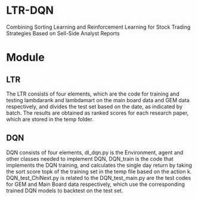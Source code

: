 # LTR-DQN
Combining Sorting Learning and Reinforcement Learning for Stock Trading Strategies Based on Sell-Side Analyst Reports

# Module
## LTR
The LTR consists of four elements, which are the code for training and testing lambdarank and lambdamart on the main board data and GEM data respectively, and divides the test set based on the date, as indicated by batch. The results are obtained as ranked scores for each research paper, which are stored in the temp folder.
## DQN
DQN consists of four elements, dl_dqn.py is the Environment, agent and other classes needed to implement DQN, DQN_train is the code that implements the DQN training, and calculates the single day return by taking the sort score topk of the training set in the temp file based on the action k. DQN_test_ChiNext.py is related to the DQN_test_main.py are the test codes for GEM and Main Board data respectively, which use the corresponding trained DQN models to backtest on the test set.
